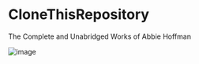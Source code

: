 # CloneThisRepository
The Complete and Unabridged Works of Abbie Hoffman

![image](https://github.com/user-attachments/assets/40992832-ade4-49ba-bd0c-f0d894b5b1a6)
